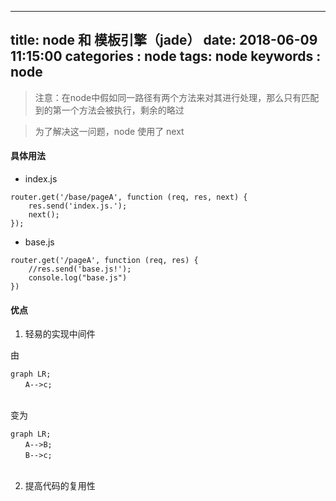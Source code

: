 
---
title: node 和 模板引擎（jade）
date: 2018-06-09 11:15:00
categories : node
tags: node
keywords : node
---
> 注意：在node中假如同一路径有两个方法来对其进行处理，那么只有匹配到的第一个方法会被执行，剩余的略过

> 为了解决这一问题，node
使用了 next

#### 具体用法

- index.js
```
router.get('/base/pageA', function (req, res, next) {  
    res.send('index.js.');  
    next();  
});  

```

- base.js
```
router.get('/pageA', function (req, res) {  
    //res.send('base.js!');  
    console.log("base.js")  
})  

```


#### 优点

1. 轻易的实现中间件

由

```
graph LR;  
　　A-->c;   
　　
```
变为

```
graph LR;  
　　A-->B;   
　　B-->c;  
　　
```

2. 提高代码的复用性